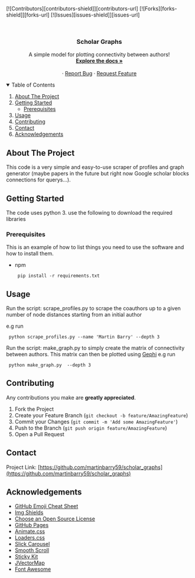 
[![Contributors][contributors-shield]][contributors-url]
[![Forks][forks-shield]][forks-url]
[![Issues][issues-shield]][issues-url]


<!-- PROJECT LOGO -->
<br />
<p align="center">
  <a href="https://github.com/martinbarry59/scholar_graphs">
<!--     <img src="images/logo.png" alt="Logo" width="80" height="80"> -->
  </a>

  <h3 align="center">Scholar Graphs</h3>

  <p align="center">
    A  simple model for plotting connectivity between authors!
    <br />
    <a href="https://github.com/martinbarry59/scholar_graphs"><strong>Explore the docs »</strong></a>
    <br />
    <br />
    ·
    <a href="https://github.com/martinbarry59/scholar_graphs/issues">Report Bug</a>
    ·
    <a href="https://github.com/martinbarry59/scholar_graphs/issues">Request Feature</a>
  </p>
</p>



<!-- TABLE OF CONTENTS -->
<details open="open">
  <summary>Table of Contents</summary>
  <ol>
    <li>
      <a href="#about-the-project">About The Project</a>
    </li>
    <li>
      <a href="#getting-started">Getting Started</a>
      <ul>
        <li><a href="#prerequisites">Prerequisites</a></li>
      </ul>
    </li>
    <li><a href="#usage">Usage</a></li>
    <li><a href="#contributing">Contributing</a></li>
    <li><a href="#contact">Contact</a></li>
    <li><a href="#acknowledgements">Acknowledgements</a></li>
  </ol>
</details>



<!-- ABOUT THE PROJECT -->
## About The Project

This code is a very simple and easy-to-use scraper of profiles and graph generator (maybe papers in the future but right now Google scholar blocks connections for querys...).

<!-- GETTING STARTED -->
## Getting Started

The code uses python 3. use the following to download the required libraries

### Prerequisites

This is an example of how to list things you need to use the software and how to install them.
* npm
  ```
   pip install -r requirements.txt
  ```

<!-- USAGE EXAMPLES -->
## Usage

Run the script: scrape_profiles.py to scrape the coauthors up to a given number of node distances starting from an initial author

e.g run
 ```
  python scrape_profiles.py --name 'Martin Barry' --depth 3

  ```


Run the script: make_graph.py to simply create the matrix of connectivity between authors. This matrix can then be plotted using [Gephi](https://gephi.org/)
e.g run
 ```
  python make_graph.py  --depth 3

  ```

<!-- CONTRIBUTING -->
## Contributing
 Any contributions you make are **greatly appreciated**.

1. Fork the Project
2. Create your Feature Branch (`git checkout -b feature/AmazingFeature`)
3. Commit your Changes (`git commit -m 'Add some AmazingFeature'`)
4. Push to the Branch (`git push origin feature/AmazingFeature`)
5. Open a Pull Request




<!-- CONTACT -->
## Contact

Project Link: [https://github.com/martinbarry59/scholar_graphs](https://github.com/martinbarry59/scholar_graphs)



<!-- ACKNOWLEDGEMENTS -->
## Acknowledgements
* [GitHub Emoji Cheat Sheet](https://www.webpagefx.com/tools/emoji-cheat-sheet)
* [Img Shields](https://shields.io)
* [Choose an Open Source License](https://choosealicense.com)
* [GitHub Pages](https://pages.github.com)
* [Animate.css](https://daneden.github.io/animate.css)
* [Loaders.css](https://connoratherton.com/loaders)
* [Slick Carousel](https://kenwheeler.github.io/slick)
* [Smooth Scroll](https://github.com/cferdinandi/smooth-scroll)
* [Sticky Kit](http://leafo.net/sticky-kit)
* [JVectorMap](http://jvectormap.com)
* [Font Awesome](https://fontawesome.com)

